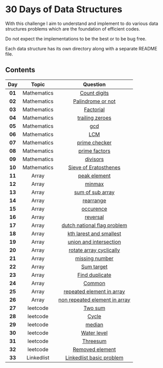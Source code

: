 # 30 Days of Data Structures

With this challenge I aim to understand and implement to do various data structures problems which are the foundation of efficient codes.

Do not expect the implementations to be the best or to be bug free. 

Each data structure has its own directory along with a separate README file.

## Contents
|Day         |Topic                                |Question                                                            |
|:----------:|:-----------------------------------:|:------------------------------------------------------------------:|
|**01**      |Mathematics                          |[Count digits](./count%20digits/)                                   |
|**02**      |Mathematics                          |[Palindrome or not](./palidrome%20check/)                           |
|**03**      |Mathematics                          |[Factorial](./factorial/)                                           |
|**04**      |Mathematics                          |[trailing zeroes](./trailing_zero/)                                 | 
|**05**      |Mathematics                          |[gcd](./gcd/)                                                       |
|**06**      |Mathematics                          |[LCM](./lcm/)                                                       |
|**07**      |Mathematics                          |[prime checker](./prime/)                                           |
|**08**      |Mathematics                          |[prime factors](./prime%20factors/)                                 | 
|**09**      |Mathematics                          |[divisors](./divisors%20of%20a%20number/)                           |
|**10**      |Mathematics                          |[Sieve of Eratosthenes](./Sieve%20of%20Eratosthenes/)               |
|**11**      |Array                                |[peak element](./peak%20element/)                                   | 
|**12**      |Array                                |[minmax](./min%20and%20max/)                                        |
|**13**      |Array                                |[sum of sub array](./sum%20of%20sub%20array/)                       |
|**14**      |Array                                |[rearrange](./rearrange/)                                           |
|**15**      |Array                                |[occurence](./occurence/)                                           |
|**16**      |Array                                |[reversal](./Array%20reversal/)                                     |
|**17**      |Array                                |[dutch national flag problem](./dutch%20national%20flag%20problem/) |
|**18**      |Array                                |[kth larest and smallest](./kth%20largest%20and%20smallest/)        |
|**19**      |Array                                |[union and intersection](./u%20and%20i/)                            |
|**20**      |Array                                |[rotate array cyclically](./rotate%20array%20cyclically/)           |
|**21**      |Array                                |[missing number](./missing%20number/)                               | 
|**22**      |Array                                |[Sum target](./rotate%20array%20cyclically/)                        |
|**23**      |Array                                |[Find duplicate](./find%20duplicate%20in%20array/)                  |
|**24**      |Array                                |[Common](./common%20element/)                                       |
|**25**      |Array                                |[repeated element in array](./repeated%20element%20in%20array/)     |
|**26**      |Array                                |[non repeated element in array](./non%20repeating%20element/)       |
|**27**      |leetcode                             |[Two sum](./Two%20sum/)       |
|**28**      |leetcode                             |[Cycle](./Return%20a%20cycle%20list%20from%20a%20list%20of%20number/)|
|**29**      |leetcode                             |[median](./median%20of%20array/)|
|**30**      |leetcode                             |[Water level](./water%20level/)|
|**31**      |leetcode                             |[Threesum](./3sum/)|
|**32**      |leetcode                             |[Removed element](./Removed%20element/)|
|**33**      |Linkedlist                            |[Linkedlist basic problem ](./linked%20list/)|










